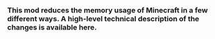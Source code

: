 ### This mod reduces the memory usage of Minecraft in a few different ways. A high-level technical description of the changes is available here.
